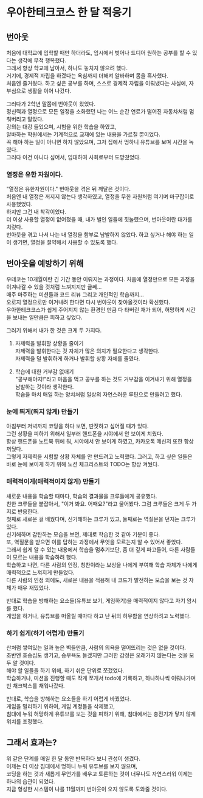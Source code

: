 # 우아한테크코스 한 달 적응기

## 번아웃

처음에 대학교에 입학할 때만 하더라도, 입시에서 벗어나 드디어 원하는 공부를 할 수 있다는 생각에 무척 행복했다.<br>
그래서 항상 학교에 남아서, 하나도 놓치지 않으려 했다.<br>
거기에, 경제적 자립을 하겠다는 욕심까지 더해져 알바하며 몸을 혹사했다.<br>
처음엔 즐거웠다. 하고 싶은 공부를 하며, 스스로 경제적 자립을 이뤄냈다는 사실에, 자부심으로 생활을 이어 나갔다.

그러다가 2학년 말쯤에 번아웃이 왔었다.<br>
정신력과 열정으로 모든 일정을 소화했던 나는 어느 순간 연료가 떨어진 자동차처럼 멈춰버리고 말았다.<br>
강의는 대강 들었으며, 시험을 위한 학습을 하였고,<br>
알바하는 학원에서는 기계적으로 교재에 있는 내용을 가르칠 뿐이었다.<br>
꼭 해야 하는 일이 아니면 하지 않았으며, 그저 집에서 멍하니 유튜브를 보며 시간을 녹였다.<br>
그러다 이건 아니다 싶어서, 입대하여 사회로부터 도망쳤었다.

### 열정은 유한 자원이다.

"열정은 유한자원이다." 번아웃을 겪은 뒤 깨달은 것이다.<br>
처음엔 내 열정은 꺼지지 않는다 생각하였고, 열정을 무한 자원처럼 여기며 마구잡이로 사용했었다.<br>
하지만 그건 내 착각이었다.<br>
더 이상 사용할 열정이 없어졌을 때, 내가 벌인 일들에 짓눌렸으며, 번아웃이란 대가를 치렀다.<br>
번아웃을 겪고 나서 나는 내 열정을 함부로 남발하지 않았다. 하고 싶거나 해야 하는 일이 생기면, 열정을 절약해서 사용할 수 있도록 했다.<br>

## 번아웃을 예방하기 위해

우테코는 10개월이란 긴 기간 동안 이뤄지는 과정이다. 처음에 열정만으로 모든 과정을 이겨나갈 수 있을 것처럼 느껴지지만 글쎄...<br>
매주 마주하는 미션들과 코드 리뷰 그리고 개인적인 학습까지...<br>
오로지 열정으로만 이겨내려 한다면 다시 번아웃이 찾아올것이라 확신했다.<br>
우아한테크코스가 쉽게 주어지지 않는 환경인 만큼 다 타버린 재가 되어, 허망하게 시간을 보내는 일만큼은 피하고 싶었다.

그러기 위해서 내가 한 것은 크게 두 가지다.

1. 자제력을 발휘할 상황을 줄이기 <br>
   자제력을 발휘한다는 것 자체가 많은 의지가 필요한다고 생각한다. <br>
   자제력을 덜 발휘하게 하거나 발휘할 상황 자체를 줄였다.<br>

2. 학습에 대한 거부감 없애기 <br>
   "공부해야지!"라고 마음을 먹고 공부를 하는 것도 거부감을 이겨내기 위해 열정을 남발하는 것이라 생각한다.<br>
   학습을 마치 매일 하는 양치처럼 일상의 자연스러운 루틴으로 만들려고 했다.<br>

### 눈에 띄게(띄지 않게) 만들기

아침부터 저녁까지 코딩을 하다 보면, 딴짓하고 싶어질 때가 있다.<br>
그런 상황을 피하기 위해서 일부러 핸드폰을 시야에서 안 보이게 치웠다.<br>
항상 핸드폰을 노트북 뒤에 둬, 시야에서 안 보이게 하였고, 카카오톡 메신저 또한 항상 꺼뒀다.<br>
그렇게 자제력을 시험할 상황 자체를 안 만드려고 노력했다.
그러고, 하고 싶은 일들은 바로 눈에 보이게 하기 위해 노션 체크리스트와 TODO는 항상 켜뒀다.<br>

### 매력적이게(매력적이지 않게) 만들기

새로운 내용을 학습할 때마다, 학습의 결과물을 크루들에게 공유했다.<br>
친한 크루들을 붙잡아서, "이거 봐요. 어때요?"라고 물어봤다. 그럼 크루들은 크게 두 가지로 반응한다.<br>
첫째로 새로운 걸 배웠다며, 신기해하는 크루가 있고, 둘째로는 역질문을 던지는 크루가 있다.<br>
신기해하며 감탄하는 모습을 보면, 제대로 학습한 것 같아 기분이 좋다. <br>
또, 역질문을 받으면 이를 답하는 과정에서 무엇을 모르는지 알 수 있어서 좋았다.<br>
그래서 쉽게 알 수 있는 내용에서 학습을 멈추기보단, 좀 더 깊게 파고들어, 다른 사람들이 모르는 내용을 학습하려 했다.<br>
학습하고 나면, 다른 사람의 인정, 칭찬이라는 보상을 나에게 부여해 학습 자체가 나에게 매력적으로 느껴지게 만들었다.<br>
다른 사람의 인정 외에도, 새로운 내용을 적용해 내 코드가 발전하는 모습을 보는 것 자체가 매우 재밌었다.<br>

반대로 학습을 방해하는 요소들(유튜브 보기, 게임하기)을 매력적이지 않다고 자기 암시를 했다.<br>
게임을 하거나, 유튜브를 떠올릴 때마다 하고 난 뒤의 허무함을 연상하려고 노력했다.<br>

### 하기 쉽게(하기 어렵게) 만들기

산처럼 쌓여있는 일과 높은 벽들만큼, 사람의 의욕을 떨어뜨리는 것은 없을 것이다.<br>
초반엔 호승심도 생기고, 승부욕도 들겠지만 그러한 감정은 오래가지 않는다는 것을 모두 알 것이다.<br>
해야 할 일들을 하기 위해, 하기 쉬운 단위로 쪼갰었다.<br>
학습하거나, 미션을 진행할 때도 작게 쪼개서 todo에 기록하고, 하나하나씩 이뤄나가며 빈 채크박스를 채워나갔다.<br>

반대로, 학습을 방해하는 요소들을 하기 어렵게 바꿨었다.<br>
게임을 멀리하기 위하여, 게임 계정들을 삭제했고,<br>
침대에 누워 허망하게 유튜브를 보는 것을 피하기 위해, 침대에서는 충전기가 닿지 않게 위치를 조정했다.<br>

## 그래서 효과는?

위 같은 단계를 매일 한 달 동안 반복하다 보니 관성이 생겼다.<br>
이제는 더 이상 침대에서 멍하니 누워 유튜브를 보지 않으며, <br>
코딩을 하는 것과 새롭게 무언가를 배우고 토론하는 것이 너무나도 자연스러워 이제는 하나의 습관이 되었다.<br>
지금 형성한 시스템이 나를 11월까지 번아웃이 오지 않도록 도와줄 것이다.<br>
